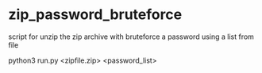 # zip_password_bruteforce
script for unzip the zip archive with bruteforce a password using a list from file

python3 run.py <zipfile.zip> <password_list>
